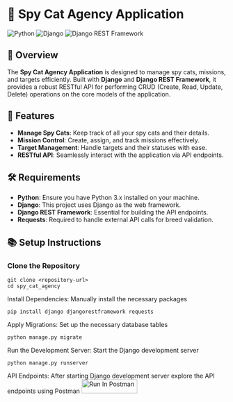 # 🐾 Spy Cat Agency Application

![Python](https://img.shields.io/badge/Python-3.x-blue)
![Django](https://img.shields.io/badge/Django-3.x-green)
![Django REST Framework](https://img.shields.io/badge/DRF-3.x-lightgrey)

## 📖 Overview
The **Spy Cat Agency Application** is designed to manage spy cats, missions, and targets efficiently. Built with **Django** and **Django REST Framework**, it provides a robust RESTful API for performing CRUD (Create, Read, Update, Delete) operations on the core models of the application.

## 🚀 Features
- **Manage Spy Cats**: Keep track of all your spy cats and their details.
- **Mission Control**: Create, assign, and track missions effectively.
- **Target Management**: Handle targets and their statuses with ease.
- **RESTful API**: Seamlessly interact with the application via API endpoints.

## 🛠️ Requirements
- **Python**: Ensure you have Python 3.x installed on your machine.
- **Django**: This project uses Django as the web framework.
- **Django REST Framework**: Essential for building the API endpoints.
- **Requests**: Required to handle external API calls for breed validation.

## 📚 Setup Instructions

### Clone the Repository
```
git clone <repository-url>
cd spy_cat_agency
```
Install Dependencies:
Manually install the necessary packages

```
pip install django djangorestframework requests
```

Apply Migrations:
Set up the necessary database tables
```
python manage.py migrate
```
Run the Development Server:
Start the Django development server
```
python manage.py runserver
```

API Endpoints:
After starting Django development server explore the API endpoints using Postman
[<img src="https://run.pstmn.io/button.svg" alt="Run In Postman" style="width: 128px; height: 32px;">](https://god.gw.postman.com/run-collection/39434734-ded9a1e8-e43a-439d-b736-357398b67d5b?action=collection%2Ffork&source=rip_markdown&collection-url=entityId%3D39434734-ded9a1e8-e43a-439d-b736-357398b67d5b%26entityType%3Dcollection%26workspaceId%3D80060c85-07cc-4e69-a0bb-465a89881d72)
